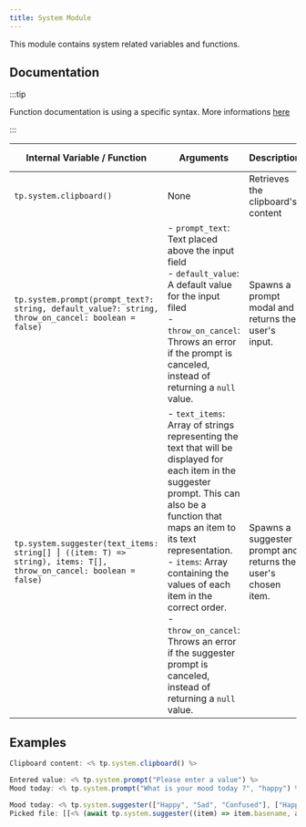 ```yaml
---
title: System Module
---
```


This module contains system related variables and functions.

## Documentation

:::tip

Function documentation is using a specific syntax. More informations [here](../../syntax.md#function-documentation-syntax)

:::

| Internal Variable / Function                                 | Arguments                                                    | Description                                                  | Example Output           |
| ------------------------------------------------------------ | ------------------------------------------------------------ | ------------------------------------------------------------ | ------------------------ |
| `tp.system.clipboard()`                                      | None                                                         | Retrieves the clipboard's content                            | `This is my copied text` |
| `tp.system.prompt(prompt_text?: string, default_value?: string, throw_on_cancel: boolean = false)` | - `prompt_text`: Text placed above the input field<br />- `default_value`: A default value for the input filed<br />- `throw_on_cancel`: Throws an error if the prompt is canceled, instead of returning a `null` value. | Spawns a prompt modal and returns the user's input.          | `A value I entered`      |
| `tp.system.suggester(text_items: string[] ⎮ ((item: T) => string), items: T[], throw_on_cancel: boolean = false)` | - `text_items`: Array of strings representing the text that will be displayed for each item in the suggester prompt. This can also be a function that maps an item to its text representation.<br />- `items`: Array containing the values of each item in the correct order.<br />- `throw_on_cancel`: Throws an error if the suggester prompt is canceled, instead of returning a `null` value. | Spawns a suggester prompt and returns the user's chosen item. | `A value I chose`        |

## Examples

```javascript
Clipboard content: <% tp.system.clipboard() %>

Entered value: <% tp.system.prompt("Please enter a value") %>
Mood today: <% tp.system.prompt("What is your mood today ?", "happy") %>

Mood today: <% tp.system.suggester(["Happy", "Sad", "Confused"], ["Happy", "Sad", "Confused"]) %>
Picked file: [[<% (await tp.system.suggester((item) => item.basename, app.vault.getMarkdownFiles())).basename %>]]
```